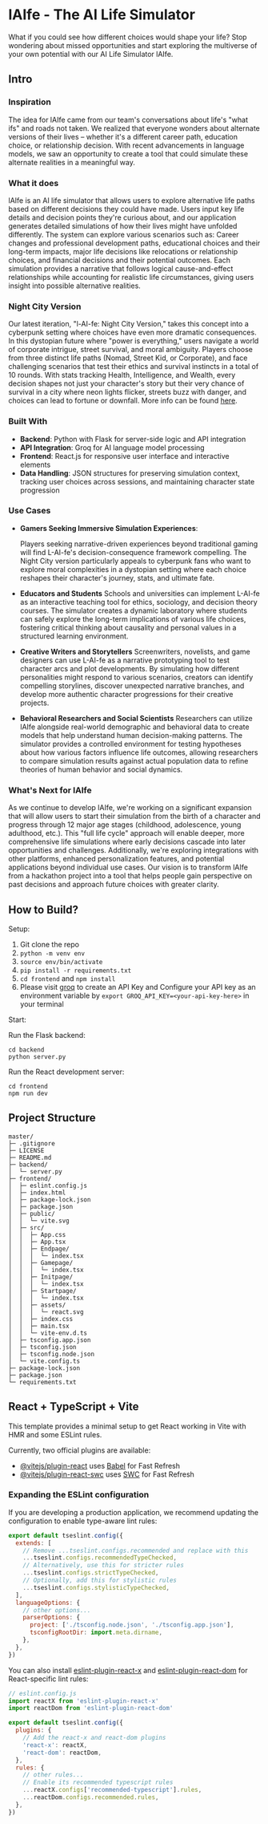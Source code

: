 # lAIfe - The AI Life Simulator

What if you could see how different choices would shape your life? Stop wondering about missed opportunities and start exploring the multiverse of your own potential with our AI Life Simulator lAIfe.

## Intro

### **Inspiration** 

The idea for lAIfe came from our team's conversations about life's "what ifs" and roads not taken. We realized that everyone wonders about alternate versions of their lives – whether it's a different career path, education choice, or relationship decision. With recent advancements in language models, we saw an opportunity to create a tool that could simulate these alternate realities in a meaningful way.

### **What it does** 

lAIfe is an AI life simulator that allows users to explore alternative life paths based on different decisions they could have made. Users input key life details and decision points they're curious about, and our application generates detailed simulations of how their lives might have unfolded differently. The system can explore various scenarios such as: Career changes and professional development paths, educational choices and their long-term impacts, major life decisions like relocations or relationship choices, and financial decisions and their potential outcomes. Each simulation provides a narrative that follows logical cause-and-effect relationships while accounting for realistic life circumstances, giving users insight into possible alternative realities.

### **Night City Version** 

Our latest iteration, "l-AI-fe: Night City Version," takes this concept into a cyberpunk setting where choices have even more dramatic consequences. In this dystopian future where "power is everything," users navigate a world of corporate intrigue, street survival, and moral ambiguity. Players choose from three distinct life paths (Nomad, Street Kid, or Corporate), and face challenging scenarios that test their ethics and survival instincts in a total of 10 rounds. With stats tracking Health, Intelligence, and Wealth, every decision shapes not just your character's story but their very chance of survival in a city where neon lights flicker, streets buzz with danger, and choices can lead to fortune or downfall. More info can be found [here](https://drive.google.com/file/d/1tfXmPgdHdn1aJMWIc5UdAXXRDH2VSnZ4/view).

### **Built With**

- **Backend**: Python with Flask for server-side logic and API integration
- **API Integration**: Groq for AI language model processing
- **Frontend**: React.js for responsive user interface and interactive elements
- **Data Handling**: JSON structures for preserving simulation context, tracking user choices across sessions, and maintaining character state progression

### **Use Cases**

- **Gamers Seeking Immersive Simulation Experiences**:

  Players seeking narrative-driven experiences beyond traditional gaming will find L-AI-fe's decision-consequence framework compelling. The Night City version particularly appeals to cyberpunk fans who want to explore moral complexities in a dystopian setting where each choice reshapes their character's journey, stats, and ultimate fate.

- **Educators and Students** 
  Schools and universities can implement L-AI-fe as an interactive teaching tool for ethics, sociology, and decision theory courses. The simulator creates a dynamic laboratory where students can safely explore the long-term implications of various life choices, fostering critical thinking about causality and personal values in a structured learning environment.

- **Creative Writers and Storytellers** 
  Screenwriters, novelists, and game designers can use L-AI-fe as a narrative prototyping tool to test character arcs and plot developments. By simulating how different personalities might respond to various scenarios, creators can identify compelling storylines, discover unexpected narrative branches, and develop more authentic character progressions for their creative projects.

- **Behavioral Researchers and Social Scientists** 
  Researchers can utilize lAIfe alongside real-world demographic and behavioral data to create models that help understand human decision-making patterns. The simulator provides a controlled environment for testing hypotheses about how various factors influence life outcomes, allowing researchers to compare simulation results against actual population data to refine theories of human behavior and social dynamics.

### **What's Next for lAIfe**

As we continue to develop lAIfe, we're working on a significant expansion that will allow users to start their simulation from the birth of a character and progress through 12 major age stages (childhood, adolescence, young adulthood, etc.). This "full life cycle" approach will enable deeper, more comprehensive life simulations where early decisions cascade into later opportunities and challenges. Additionally, we're exploring integrations with other platforms, enhanced personalization features, and potential applications beyond individual use cases. Our vision is to transform lAIfe from a hackathon project into a tool that helps people gain perspective on past decisions and approach future choices with greater clarity.


## How to Build?

Setup:

1. Git clone the repo
2. `python -m venv env`
3. `source env/bin/activate`
4. `pip install -r requirements.txt`
5. `cd frontend` and `npm install` 
6. Please visit [groq](https://console.groq.com/keys) to create an API Key and Configure your API key as an environment variable by `export GROQ_API_KEY=<your-api-key-here>` in your terminal



Start:

Run the Flask backend:

```
cd backend
python server.py
```

Run the React development server:

```
cd frontend
npm run dev
```



## Project Structure

```
master/
├─ .gitignore
├─ LICENSE
├─ README.md
├─ backend/
│  └─ server.py
├─ frontend/
│  ├─ eslint.config.js
│  ├─ index.html
│  ├─ package-lock.json
│  ├─ package.json
│  ├─ public/
│  │  └─ vite.svg
│  ├─ src/
│  │  ├─ App.css
│  │  ├─ App.tsx
│  │  ├─ Endpage/
│  │  │  └─ index.tsx
│  │  ├─ Gamepage/
│  │  │  └─ index.tsx
│  │  ├─ Initpage/
│  │  │  └─ index.tsx
│  │  ├─ Startpage/
│  │  │  └─ index.tsx
│  │  ├─ assets/
│  │  │  └─ react.svg
│  │  ├─ index.css
│  │  ├─ main.tsx
│  │  └─ vite-env.d.ts
│  ├─ tsconfig.app.json
│  ├─ tsconfig.json
│  ├─ tsconfig.node.json
│  └─ vite.config.ts
├─ package-lock.json
├─ package.json
└─ requirements.txt

```

## React + TypeScript + Vite

This template provides a minimal setup to get React working in Vite with HMR and some ESLint rules.

Currently, two official plugins are available:

- [@vitejs/plugin-react](https://github.com/vitejs/vite-plugin-react/blob/main/packages/plugin-react/README.md) uses [Babel](https://babeljs.io/) for Fast Refresh
- [@vitejs/plugin-react-swc](https://github.com/vitejs/vite-plugin-react-swc) uses [SWC](https://swc.rs/) for Fast Refresh

### Expanding the ESLint configuration

If you are developing a production application, we recommend updating the configuration to enable type-aware lint rules:

```js
export default tseslint.config({
  extends: [
    // Remove ...tseslint.configs.recommended and replace with this
    ...tseslint.configs.recommendedTypeChecked,
    // Alternatively, use this for stricter rules
    ...tseslint.configs.strictTypeChecked,
    // Optionally, add this for stylistic rules
    ...tseslint.configs.stylisticTypeChecked,
  ],
  languageOptions: {
    // other options...
    parserOptions: {
      project: ['./tsconfig.node.json', './tsconfig.app.json'],
      tsconfigRootDir: import.meta.dirname,
    },
  },
})
```

You can also install [eslint-plugin-react-x](https://github.com/Rel1cx/eslint-react/tree/main/packages/plugins/eslint-plugin-react-x) and [eslint-plugin-react-dom](https://github.com/Rel1cx/eslint-react/tree/main/packages/plugins/eslint-plugin-react-dom) for React-specific lint rules:

```js
// eslint.config.js
import reactX from 'eslint-plugin-react-x'
import reactDom from 'eslint-plugin-react-dom'

export default tseslint.config({
  plugins: {
    // Add the react-x and react-dom plugins
    'react-x': reactX,
    'react-dom': reactDom,
  },
  rules: {
    // other rules...
    // Enable its recommended typescript rules
    ...reactX.configs['recommended-typescript'].rules,
    ...reactDom.configs.recommended.rules,
  },
})
```

